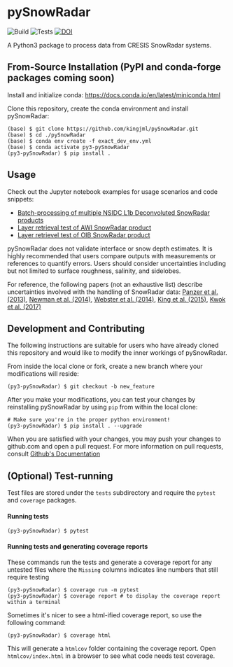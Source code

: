 # pySnowRadar

![Build](https://github.com/kingjml/pySnowRadar/workflows/Build/badge.svg) ![Tests](https://github.com/kingjml/pySnowRadar/workflows/Tests/badge.svg) [![DOI](https://zenodo.org/badge/DOI/10.5281/zenodo.4071801.svg)](https://doi.org/10.5281/zenodo.4071801)



A Python3 package to process data from CRESIS SnowRadar systems.

## From-Source Installation (PyPI and conda-forge packages coming soon)

Install and initialize conda:  https://docs.conda.io/en/latest/miniconda.html

Clone this repository, create the conda environment and install pySnowRadar:
  ```
  (base) $ git clone https://github.com/kingjml/pySnowRadar.git
  (base) $ cd ./pySnowRadar
  (base) $ conda env create -f exact_dev_env.yml
  (base) $ conda activate py3-pySnowRadar
  (py3-pySnowRadar) $ pip install . 
  ```

## Usage

Check out the Jupyter notebook examples for usage scenarios and code snippets:

 - [Batch-processing of multiple NSIDC L1b Deconvoluted SnowRadar products](https://github.com/kingjml/pySnowRadar/notebooks/batch_process_example.ipynb)
 - [Layer retrieval test of AWI SnowRadar product](https://github.com/kingjml/pySnowRadar/notebooks/retrieval_test_awi.ipynb)
 - [Layer retrievel test of OIB SnowRadar product](https://github.com/kingjml/pySnowRadar/notebooks/retrieval_test_oib.ipynb)
 
pySnowRadar does not validate interface or snow depth estimates. It is highly recommended that users compare outputs with measurements or references to quantify errors. Users should consider uncertainties including but not limited to surface roughness, salinity, and sidelobes.

For reference, the following papers (not an exhaustive list) describe uncertainties involved with the handling of SnowRadar data: [Panzer et al. (2013)]( https://www.cambridge.org/core/journals/journal-of-glaciology/article/an-ultrawideband-microwave-radar-for-measuring-snow-thickness-on-sea-ice-and-mapping-nearsurface-internal-layers-in-polar-firn/FF5CAF1FE9DBAD5847FF41995C1B1926), [Newman et al. (2014)](https://agupubs.onlinelibrary.wiley.com/doi/full/10.1002/2014JC010284), [Webster et al. (2014)](https://agupubs.onlinelibrary.wiley.com/doi/full/10.1002/2014JC009985), [King et al. (2015)](https://agupubs.onlinelibrary.wiley.com/doi/full/10.1002/2015GL066389), [Kwok et al. (2017)]( https://www.the-cryosphere.net/11/2571/2017/) 


## Development and Contributing

The following instructions are suitable for users who have already cloned this repository and would like to modify the inner workings of pySnowRadar.

From inside the local clone or fork, create a new branch where your modifications will reside:
  ```
  (py3-pySnowRadar) $ git checkout -b new_feature
  ```
  
After you make your modifications, you can test your changes by reinstalling pySnowRadar by using `pip` from within the local clone:

  ```
  # Make sure you're in the proper python environment!
  (py3-pySnowRadar) $ pip install . --upgrade
  ```
  
When you are satisfied with your changes, you may push your changes to github.com and open a pull request. For more information on pull requests, consult [Github's Documentation](https://help.github.com/en/github/collaborating-with-issues-and-pull-requests/about-pull-requests)

## (Optional) Test-running
Test files are stored under the `tests` subdirectory and require the `pytest` and `coverage` packages.

#### Running tests

```
(py3-pySnowRadar) $ pytest 
```

#### Running tests and generating coverage reports
These commands run the tests and generate a coverage report for any untested files where the `Missing` columns indicates line numbers that still require testing

```
(py3-pySnowRadar) $ coverage run -m pytest
(py3-pySnowRadar) $ coverage report # to display the coverage report within a terminal
```

Sometimes it's nicer to see a html-ified coverage report, so use the following command:

```
(py3-pySnowRadar) $ coverage html 
```

This will generate a `htmlcov` folder containing the coverage report. Open `htmlcov/index.html` in a browser to see what code needs test coverage.
